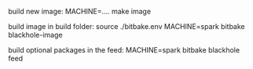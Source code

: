 build new image: 
MACHINE=.... make image

build image in build folder:
source ./bitbake.env
MACHINE=spark bitbake blackhole-image

build optional packages in the feed:
MACHINE=spark bitbake blackhole feed
